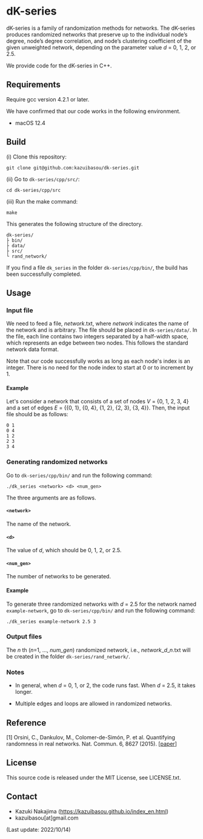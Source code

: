 # dK-series
dK-series is a family of randomization methods for networks.
The dK-series produces randomized networks that preserve up to the individual node’s degree, node’s degree correlation, and node’s clustering coefficient of the given unweighted network, depending on the parameter value *d* = 0, 1, 2, or 2.5.

We provide code for the dK-series in C++.

## Requirements
Require gcc version 4.2.1 or later.

We have confirmed that our code works in the following environment.

- macOS 12.4

## Build
(i) Clone this repository:

	git clone git@github.com:kazuibasou/dk-series.git

(ii) Go to `dk-series/cpp/src/`:

	cd dk-series/cpp/src

(iii) Run the make command:

	make

This generates the following structure of the directory.

	dk-series/
	├ bin/
	├ data/
	├ src/
	└ rand_network/

If you find a file `dk_series` in the folder `dk-series/cpp/bin/`, the build has been successfully completed.

## Usage

### Input file

We need to feed a file, *network*.txt, where *network* indicates the name of the network and is arbitrary. 
The file should be placed in `dk-series/data/`.
In the file, each line contains two integers separated by a half-width space, which represents an edge between two nodes.
This follows the standard network data format.

Note that our code successfully works as long as each node's index is an integer. 
There is no need for the node index to start at 0 or to increment by 1.

#### Example
Let's consider a network that consists of a set of nodes *V* = {0, 1, 2, 3, 4} and a set of edges *E* = {{0, 1}, {0, 4}, {1, 2}, {2, 3}, {3, 4}}. 
Then, the input file should be as follows:

``` text:
0 1
0 4
1 2
2 3
3 4
```

### Generating randomized networks

Go to `dk-series/cpp/bin/` and run the following command:

	./dk_series <network> <d> <num_gen>

The three arguments are as follows.

#### `<network>`
The name of the network.

#### `<d>`
The value of *d*, which should be 0, 1, 2, or 2.5.

#### `<num_gen>`
The number of networks to be generated.

#### Example
To generate three randomized networks with *d* = 2.5 for the network named `example-network`, go to `dk-series/cpp/bin/` and run the following command:

	./dk_series example-network 2.5 3

### Output files
The *n* th (*n*=1, ..., *num_gen*) randomized network, i.e., *network*\_*d*\_*n*.txt will be created in the folder `dk-series/rand_network/`.

### Notes
- In general, when *d* = 0, 1, or 2, the code runs fast. When *d* = 2.5, it takes longer. 

- Multiple edges and loops are allowed in randomized networks.

## Reference

[1] Orsini, C., Dankulov, M., Colomer-de-Simón, P. et al. Quantifying randomness in real networks. Nat. Commun. 6, 8627 (2015). [<a href="https://doi.org/10.1038/ncomms9627">paper</a>]

## License

This source code is released under the MIT License, see LICENSE.txt.

## Contact
- Kazuki Nakajima (https://kazuibasou.github.io/index_en.html)
- kazuibasou[at]gmail.com

(Last update: 2022/10/14)